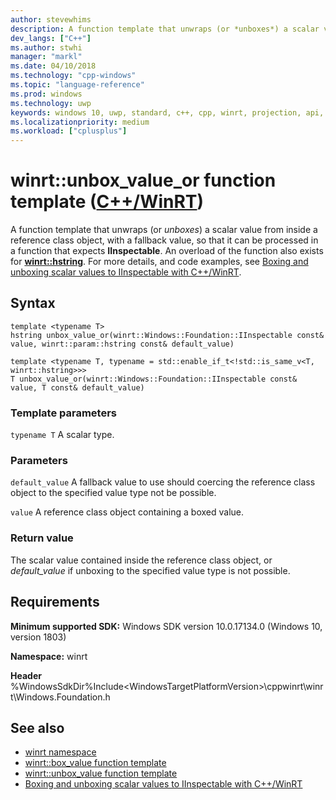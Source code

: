 ```yaml
---
author: stevewhims
description: A function template that unwraps (or *unboxes*) a scalar value from inside a reference class object, with a fallback value, so that it can be processed in a function that expects **IInspectable**.
dev_langs: ["C++"]
ms.author: stwhi
manager: "markl"
ms.date: 04/10/2018
ms.technology: "cpp-windows"
ms.topic: "language-reference"
ms.prod: windows
ms.technology: uwp
keywords: windows 10, uwp, standard, c++, cpp, winrt, projection, api, reference, box, boxing, unbox, unboxing
ms.localizationpriority: medium
ms.workload: ["cplusplus"]
---
```


# winrt::unbox_value_or function template ([C++/WinRT](/windows/uwp/cpp-and-winrt-apis/intro-to-using-cpp-with-winrt))
A function template that unwraps (or *unboxes*) a scalar value from inside a reference class object, with a fallback value, so that it can be processed in a function that expects **IInspectable**. An overload of the function also exists for [**winrt::hstring**](hstring.md). For more details, and code examples, see [Boxing and unboxing scalar values to IInspectable with C++/WinRT](/windows/uwp/cpp-and-winrt-apis/boxing).

## Syntax
```cppwinrt
template <typename T>
hstring unbox_value_or(winrt::Windows::Foundation::IInspectable const& value, winrt::param::hstring const& default_value)

template <typename T, typename = std::enable_if_t<!std::is_same_v<T, winrt::hstring>>>
T unbox_value_or(winrt::Windows::Foundation::IInspectable const& value, T const& default_value)
```

### Template parameters
`typename T`
A scalar type.

### Parameters
`default_value`
A fallback value to use should coercing the reference class object to the specified value type not be possible.

`value`
A reference class object containing a boxed value.

### Return value 
The scalar value contained inside the reference class object, or *default_value* if unboxing to the specified value type is not possible.

## Requirements
**Minimum supported SDK:** Windows SDK version 10.0.17134.0 (Windows 10, version 1803)

**Namespace:** winrt

**Header** %WindowsSdkDir%Include\<WindowsTargetPlatformVersion>\cppwinrt\winrt\Windows.Foundation.h

## See also 
* [winrt namespace](winrt.md)
* [winrt::box_value function template](box-value.md)
* [winrt::unbox_value function template](unbox-value.md)
* [Boxing and unboxing scalar values to IInspectable with C++/WinRT](/windows/uwp/cpp-and-winrt-apis/boxing)
